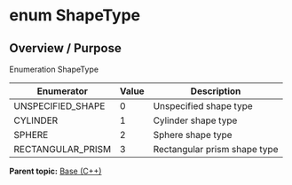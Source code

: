 # enum ShapeType

## Overview / Purpose

Enumeration ShapeType

|Enumerator|Value|Description|
|----------|-----|-----------|
|UNSPECIFIED\_SHAPE|0|Unspecified shape type|
|CYLINDER|1|Cylinder shape type|
|SPHERE|2|Sphere shape type|
|RECTANGULAR\_PRISM|3|Rectangular prism shape type|

**Parent topic:** [Base \(C++\)](../../summary_pages/Base.md)

